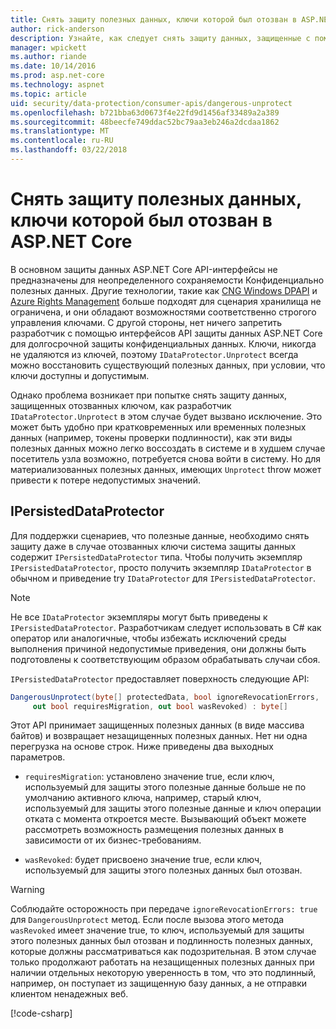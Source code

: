 ```yaml
---
title: Снять защиту полезных данных, ключи которой был отозван в ASP.NET Core
author: rick-anderson
description: Узнайте, как следует снять защиту данных, защищенные с помощью ключей, поскольку были отозваны, в приложении ASP.NET Core.
manager: wpickett
ms.author: riande
ms.date: 10/14/2016
ms.prod: asp.net-core
ms.technology: aspnet
ms.topic: article
uid: security/data-protection/consumer-apis/dangerous-unprotect
ms.openlocfilehash: b721bba63d0673f4e22fd9d1456af33489a2a389
ms.sourcegitcommit: 48beecfe749ddac52bc79aa3eb246a2dcdaa1862
ms.translationtype: MT
ms.contentlocale: ru-RU
ms.lasthandoff: 03/22/2018
---
```

# <a name="unprotect-payloads-whose-keys-have-been-revoked-in-aspnet-core"></a>Снять защиту полезных данных, ключи которой был отозван в ASP.NET Core


<a name="data-protection-consumer-apis-dangerous-unprotect"></a>

В основном защиты данных ASP.NET Core API-интерфейсы не предназначены для неопределенного сохраняемости Конфиденциально полезных данных. Другие технологии, такие как [CNG Windows DPAPI](https://msdn.microsoft.com/library/windows/desktop/hh706794%28v=vs.85%29.aspx) и [Azure Rights Management](https://docs.microsoft.com/rights-management/) больше подходят для сценария хранилища не ограничена, и они обладают возможностями соответственно строгого управления ключами. С другой стороны, нет ничего запретить разработчик с помощью интерфейсов API защиты данных ASP.NET Core для долгосрочной защиты конфиденциальных данных. Ключи, никогда не удаляются из ключей, поэтому `IDataProtector.Unprotect` всегда можно восстановить существующий полезных данных, при условии, что ключи доступны и допустимым.

Однако проблема возникает при попытке снять защиту данных, защищенных отозванных ключом, как разработчик `IDataProtector.Unprotect` в этом случае будет вызвано исключение. Это может быть удобно при кратковременных или временных полезных данных (например, токены проверки подлинности), как эти виды полезных данных можно легко воссоздать в системе и в худшем случае посетитель узла возможно, потребуется снова войти в систему. Но для материализованных полезных данных, имеющих `Unprotect` throw может привести к потере недопустимых значений.

## <a name="ipersisteddataprotector"></a>IPersistedDataProtector

Для поддержки сценариев, что полезные данные, необходимо снять защиту даже в случае отозванных ключи система защиты данных содержит `IPersistedDataProtector` типа. Чтобы получить экземпляр `IPersistedDataProtector`, просто получить экземпляр `IDataProtector` в обычном и приведение try `IDataProtector` для `IPersistedDataProtector`.

> [!NOTE]
> Не все `IDataProtector` экземпляры могут быть приведены к `IPersistedDataProtector`. Разработчикам следует использовать в C# как оператор или аналогичные, чтобы избежать исключений среды выполнения причиной недопустимые приведения, они должны быть подготовлены к соответствующим образом обрабатывать случаи сбоя.

`IPersistedDataProtector` предоставляет поверхность следующие API:

```csharp
DangerousUnprotect(byte[] protectedData, bool ignoreRevocationErrors,
     out bool requiresMigration, out bool wasRevoked) : byte[]
```

Этот API принимает защищенных полезных данных (в виде массива байтов) и возвращает незащищенных полезных данных. Нет ни одна перегрузка на основе строк. Ниже приведены два выходных параметров.

* `requiresMigration`: установлено значение true, если ключ, используемый для защиты этого полезные данные больше не по умолчанию активного ключа, например, старый ключ, используемый для защиты этого полезные данные и ключ операции отката с момента откроется месте. Вызывающий объект можете рассмотреть возможность размещения полезных данных в зависимости от их бизнес-требованиям.

* `wasRevoked`: будет присвоено значение true, если ключ, используемый для защиты этого полезных данных был отозван.

>[!WARNING]
> Соблюдайте осторожность при передаче `ignoreRevocationErrors: true` для `DangerousUnprotect` метод. Если после вызова этого метода `wasRevoked` имеет значение true, то ключ, используемый для защиты этого полезных данных был отозван и подлинность полезных данных, которые должны рассматриваться как подозрительная. В этом случае только продолжают работать на незащищенных полезных данных при наличии отдельных некоторую уверенность в том, что это подлинный, например, он поступает из защищенную базу данных, а не отправки клиентом ненадежных веб.

[!code-csharp[](dangerous-unprotect/samples/dangerous-unprotect.cs)]

